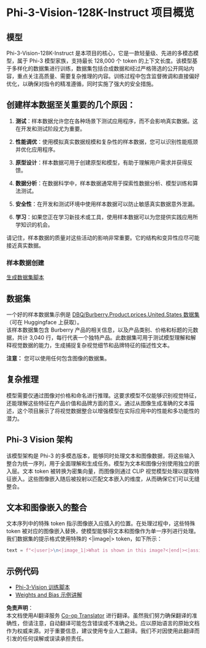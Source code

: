 <!--
CO_OP_TRANSLATOR_METADATA:
{
  "original_hash": "74689a2b87f747d751edfec988ccb7fd",
  "translation_date": "2025-04-03T08:19:09+00:00",
  "source_file": "md\\03.FineTuning\\FineTuning_Phi-3-visionWandB.md",
  "language_code": "zh"
}
-->
# Phi-3-Vision-128K-Instruct 项目概览

## 模型

Phi-3-Vision-128K-Instruct 是本项目的核心，它是一款轻量级、先进的多模态模型，属于 Phi-3 模型家族，支持最长 128,000 个 token 的上下文长度。该模型基于多样化的数据集进行训练，数据集包括合成数据和经过严格筛选的公开网站内容，重点关注高质量、需要复杂推理的内容。训练过程中包含监督微调和直接偏好优化，以确保对指令的精准遵循，同时实施了强大的安全措施。

## 创建样本数据至关重要的几个原因：

1. **测试**：样本数据允许您在各种场景下测试应用程序，而不会影响真实数据。这在开发和测试阶段尤为重要。

2. **性能调优**：使用模拟真实数据规模和复杂性的样本数据，您可以识别性能瓶颈并优化应用程序。

3. **原型设计**：样本数据可用于创建原型和模型，有助于理解用户需求并获得反馈。

4. **数据分析**：在数据科学中，样本数据通常用于探索性数据分析、模型训练和算法测试。

5. **安全性**：在开发和测试环境中使用样本数据可以防止敏感真实数据意外泄漏。

6. **学习**：如果您正在学习新技术或工具，使用样本数据可以为您提供实践应用所学知识的机会。

请记住，样本数据的质量对这些活动的影响非常重要。它的结构和变异性应尽可能接近真实数据。

### 样本数据创建
[生成数据集脚本](./CreatingSampleData.md)

## 数据集

一个好的样本数据集示例是 [DBQ/Burberry.Product.prices.United.States 数据集](https://huggingface.co/datasets/DBQ/Burberry.Product.prices.United.States)（可在 Huggingface 上获取）。  
该样本数据集包含 Burberry 产品的相关信息，以及产品类别、价格和标题的元数据，共计 3,040 行，每行代表一个独特产品。此数据集可用于测试模型理解和解释视觉数据的能力，生成捕捉复杂视觉细节和品牌特征的描述性文本。

**注意：** 您可以使用任何包含图像的数据集。

## 复杂推理

模型需要仅通过图像对价格和命名进行推理。这要求模型不仅能够识别视觉特征，还能理解这些特征在产品价值和品牌方面的意义。通过从图像生成准确的文本描述，这个项目展示了将视觉数据整合以增强模型在实际应用中的性能和多功能性的潜力。

## Phi-3 Vision 架构

该模型架构是 Phi-3 的多模态版本，能够同时处理文本和图像数据，将这些输入整合为统一序列，用于全面理解和生成任务。模型为文本和图像分别使用独立的嵌入层。文本 token 被转换为密集向量，而图像则通过 CLIP 视觉模型处理以提取特征嵌入。这些图像嵌入随后被投射以匹配文本嵌入的维度，从而确保它们可以无缝整合。

## 文本和图像嵌入的整合

文本序列中的特殊 token 指示图像嵌入应插入的位置。在处理过程中，这些特殊 token 被对应的图像嵌入替换，使模型能够将文本和图像作为单一序列进行处理。我们数据集的提示格式使用特殊的 <|image|> token，如下所示：

```python
text = f"<|user|>\n<|image_1|>What is shown in this image?<|end|><|assistant|>\nProduct: {row['title']}, Category: {row['category3_code']}, Full Price: {row['full_price']}<|end|>"
```

## 示例代码
- [Phi-3-Vision 训练脚本](../../../../code/03.Finetuning/Phi-3-vision-Trainingscript.py)
- [Weights and Bias 示例讲解](https://wandb.ai/byyoung3/mlnews3/reports/How-to-fine-tune-Phi-3-vision-on-a-custom-dataset--Vmlldzo4MTEzMTg3)

**免责声明**：  
本文档使用AI翻译服务 [Co-op Translator](https://github.com/Azure/co-op-translator) 进行翻译。虽然我们努力确保翻译的准确性，但请注意，自动翻译可能包含错误或不准确之处。应以原始语言的原始文档作为权威来源。对于重要信息，建议使用专业人工翻译。我们不对因使用此翻译而引发的任何误解或误读承担责任。